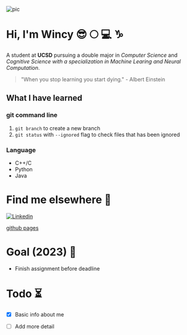 ![pic](https://i.chzbgr.com/full/9039066880/hD1BC7C82/funny-cat-meme-of-a-nosy-cat-asking-watchu-doin-as-he-butts-his-face-right-into-your-business)
# Hi, I'm Wincy :sunglasses: :full_moon: :computer: :capricorn:
A student at **UCSD** pursuing a double major in *Computer Science* and *Cognitive Science with a specialization in Machine Learing and Neural Computation*.

> "When you stop learning you start dying." - Albert Einstein


## What I have learned
### git command line
   1. `git branch` to create a new branch
   2. `git status` with `--ignored` flag to check files that has been ignored
### Language
  - C++/C
  - Python
  - Java


# Find me elsewhere :round_pushpin:
[![Linkedin](https://img.shields.io/badge/-LinkedIn-blue?style=flat-square&logoColor=white&link=https://www.linkedin.com/in/wincy-liang-31a983241/)](https://www.linkedin.com/in/wincy-liang-31a983241/)


[github pages](https://github.com/wincy02/GitHub-Pages/blob/main/README.md#github-pages)

# Goal (2023) :pushpin:
- Finish assignment before deadline

# Todo :hourglass_flowing_sand:
- [x] Basic info about me
- [ ] Add more detail 




